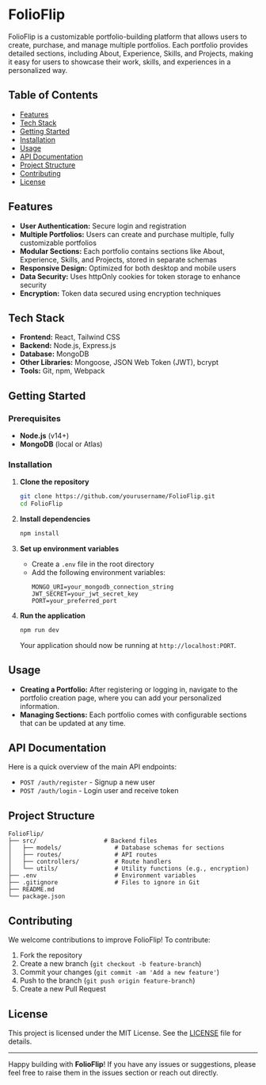 
# FolioFlip

FolioFlip is a customizable portfolio-building platform that allows users to create, purchase, and manage multiple portfolios. Each portfolio provides detailed sections, including About, Experience, Skills, and Projects, making it easy for users to showcase their work, skills, and experiences in a personalized way.

## Table of Contents
- [Features](#features)
- [Tech Stack](#tech-stack)
- [Getting Started](#getting-started)
- [Installation](#installation)
- [Usage](#usage)
- [API Documentation](#api-documentation)
- [Project Structure](#project-structure)
- [Contributing](#contributing)
- [License](#license)

## Features
- **User Authentication:** Secure login and registration
- **Multiple Portfolios:** Users can create and purchase multiple, fully customizable portfolios
- **Modular Sections:** Each portfolio contains sections like About, Experience, Skills, and Projects, stored in separate schemas
- **Responsive Design:** Optimized for both desktop and mobile users
- **Data Security:** Uses httpOnly cookies for token storage to enhance security
- **Encryption:** Token data secured using encryption techniques

## Tech Stack
- **Frontend:** React, Tailwind CSS
- **Backend:** Node.js, Express.js
- **Database:** MongoDB
- **Other Libraries:** Mongoose, JSON Web Token (JWT), bcrypt
- **Tools:** Git, npm, Webpack

## Getting Started
### Prerequisites
- **Node.js** (v14+)
- **MongoDB** (local or Atlas)

### Installation
1. **Clone the repository**
   ```bash
   git clone https://github.com/yourusername/FolioFlip.git
   cd FolioFlip
   ```

2. **Install dependencies**
   ```bash
   npm install
   ```

3. **Set up environment variables**
   - Create a `.env` file in the root directory
   - Add the following environment variables:
     ```plaintext
     MONGO_URI=your_mongodb_connection_string
     JWT_SECRET=your_jwt_secret_key
     PORT=your_preferred_port
     ```

4. **Run the application**
   ```bash
   npm run dev
   ```

   Your application should now be running at `http://localhost:PORT`.

## Usage
- **Creating a Portfolio:** After registering or logging in, navigate to the portfolio creation page, where you can add your personalized information.
- **Managing Sections:** Each portfolio comes with configurable sections that can be updated at any time.

## API Documentation
Here is a quick overview of the main API endpoints:
- `POST /auth/register` - Signup a new user
- `POST /auth/login` - Login user and receive token

## Project Structure
```plaintext
FolioFlip/
├── src/                   # Backend files
│   ├── models/               # Database schemas for sections
│   ├── routes/               # API routes
│   ├── controllers/          # Route handlers
│   └── utils/                # Utility functions (e.g., encryption)
├── .env                      # Environment variables
├── .gitignore                # Files to ignore in Git
├── README.md
└── package.json
```

## Contributing
We welcome contributions to improve FolioFlip! To contribute:
1. Fork the repository
2. Create a new branch (`git checkout -b feature-branch`)
3. Commit your changes (`git commit -am 'Add a new feature'`)
4. Push to the branch (`git push origin feature-branch`)
5. Create a new Pull Request

## License
This project is licensed under the MIT License. See the [LICENSE](LICENSE) file for details.

---

Happy building with **FolioFlip**! If you have any issues or suggestions, please feel free to raise them in the issues section or reach out directly.
